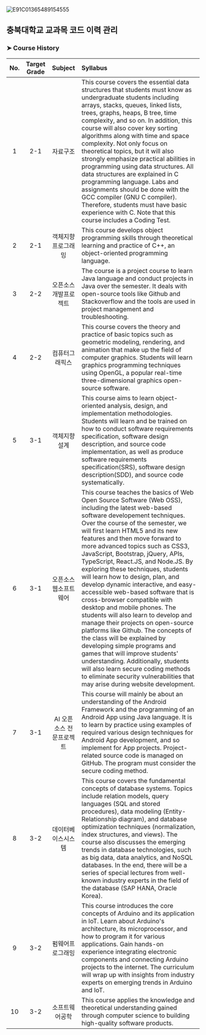 ![E91C01365489154555](https://user-images.githubusercontent.com/56868605/194696409-f590d5c3-88ea-4b7d-9141-020c10046924.jpg)

## 충북대학교 교과목 코드 이력 관리

### ➤ Course History

| No. | Target Grade | Subject | Syllabus |
| :-: | :-: | :-: | :- |
| 1 | 2-1 | 자료구조 | This course covers the essential data structures that students must know as undergraduate students including arrays, stacks, queues, linked lists, trees, graphs, heaps, B tree, time complexity, and so on. In addition, this course will also cover key sorting algorithms along with time and space complexity. Not only focus on theoretical topics, but it will also strongly emphasize practical abilities in programming using data structures. All data structures are explained in C programming language. Labs and assignments should be done with the GCC compiler (GNU C compiler). Therefore, students must have basic experience with C. Note that this course includes a Coding Test. |
| 2 | 2-1 | 객체지향 프로그래밍 | This course develops object programming skills through theoretical learning and practice of C++, an object-oriented programming language. |
| 3 | 2-2 | 오픈소스개발프로젝트 | The course is a project course to learn Java language and conduct projects in Java over the semester. It deals with open-source tools like Github and Stackoverflow and the tools are used in project management and troubleshooting. |
| 4 | 2-2 | 컴퓨터그래픽스 | This course covers the theory and practice of basic topics such as geometric modeling, rendering, and animation that make up the field of computer graphics. Students will learn graphics programming techniques using OpenGL, a popular real-time three-dimensional graphics open-source software. |
| 5 | 3-1 | 객체지향 설계 | This course aims to learn object-oriented analysis, design, and implementation methodologies. Students will learn and be trained on how to conduct software requirements specification, software design description, and source code implementation, as well as produce software requirements specification(SRS), software design description(SDD), and source code systematically. |
| 6 | 3-1 | 오픈소스 웹소프트웨어 | This course teaches the basics of Web Open Source Software (Web OSS), including the latest web-based software developement techniques. Over the course of the semester, we will first learn HTML5 and its new features and then move forward to more advanced topics such as CSS3, JavaScript, Bootstrap, jQuery, APIs, TypeScript, React.JS, and Node.JS. By exploring these techniques, students will learn how to design, plan, and develop dynamic interactive, and easy-accessible web-based software that is cross-browser compatible with desktop and mobile phones. The students will also learn to develop and manage their projects on open-source platforms like Github. The concepts of the class will be explained by developing simple programs and games that will improve students' understanding. Additionally, students will also learn secure coding methods to eliminate security vulnerabilities that may arise during website development. |
| 7 | 3-1 | AI  오픈소스 전문프로젝트 | This course will mainly be about an understanding of the Android Framework and the programming of an Android App using Java language. It is to learn by practice using examples of required various design techniques for Android App development, and so implement for App projects. Project-related source code is managed on GitHub. The program must consider the secure coding method. |
| 8 | 3-2 | 데이터베이스시스템 | This course covers the fundamental concepts of database systems. Topics include relation models, query languages (SQL and stored procedures), data modeling (Entity-Relationship diagram), and database optimization techniques (normalization, index structures, and views). The course also discusses the emerging trends in database technologies, such as big data, data analytics, and NoSQL databases. In the end, there will be a series of special lectures from well-known industry experts in the field of the database (SAP HANA, Oracle Korea). |
| 9 | 3-2 | 펌웨어프로그래밍 | This course introduces the core concepts of Arduino and its application in IoT. Learn about Arduino's architecture, its microprocessor, and how to program it for various applications. Gain hands-on experience integrating electronic components and connecting Arduino projects to the internet. The curriculum will wrap up with insights from industry experts on emerging trends in Arduino and IoT. |
| 10 | 3-2 | 소프트웨어공학 | This course applies the knowledge and theoretical understanding gained through computer science to building high-quality software products. |
